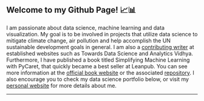 ## Welcome to my Github Page! 📈📊

I am passionate about data science, machine learning and data visualization. My goal is to be involved in projects that utilize data science to mitigate climate change, air pollution and help accomplish the UN sustainable development goals in general. I am also a [contributing writer](https://giannistolios.medium.com/) at established websites such as Towards Data Science and Analytics Vidhya. Furthermore, I have published a book titled Simplifying Machine Learning with PyCaret, that quickly became a best seller at Leanpub. You can see more information at the [official book website](https://leanpub.com/pycaretbook/) or the associated [repository](https://github.com/derevirn/pycaret-book). I also encourage you to check my data science portfolio below, or visit my [personal website](https://giannis.io/) for more details about me.

-----
